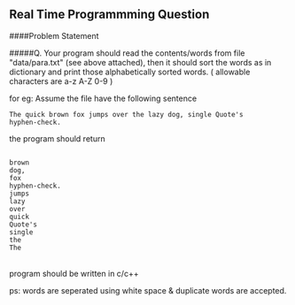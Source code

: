Real Time Programmming Question
----------------------------

####Problem Statement

#####Q. Your program should read the contents/words from file "data/para.txt" (see above attached), then it should sort the words as in dictionary and print those alphabetically sorted words. ( allowable characters are  a-z A-Z 0-9 )
</p></p>
for eg: Assume the file have the following sentence

<code>The quick brown fox jumps over the lazy dog, single Quote's hyphen-check. </code>

the program should return </br>

<code>
brown
dog,
fox
hyphen-check.
jumps
lazy
over
quick
Quote's
single
the
The
</code>
</br>

program should be written in c/c++

ps: words are seperated using white space & duplicate words are accepted.
